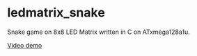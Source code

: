 # ledmatrix_snake

Snake game on 8x8 LED Matrix written in C on ATxmega128a1u.

[Video demo](https://youtu.be/x3_QUshbeuc)